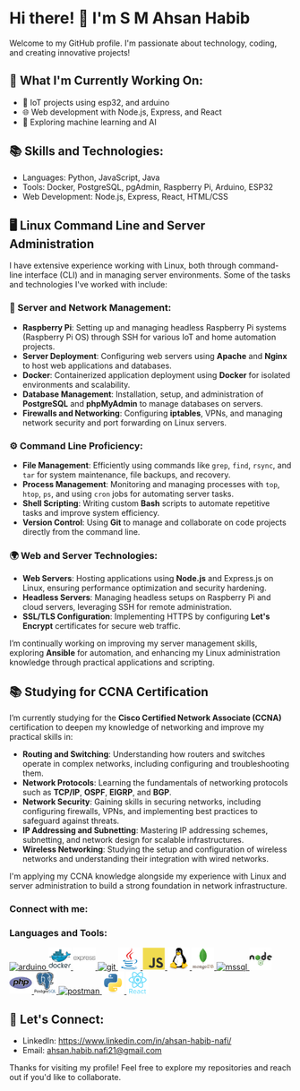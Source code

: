 # Hi there! 👋 I'm S M Ahsan Habib

Welcome to my GitHub profile. I'm passionate about technology, coding, and creating innovative projects!

## 🌱 What I'm Currently Working On:
- 🚀 IoT projects using esp32, and arduino
- 🌐 Web development with Node.js, Express, and React
- 🧠 Exploring machine learning and AI

## 📚 Skills and Technologies:
- Languages: Python, JavaScript, Java
- Tools: Docker, PostgreSQL, pgAdmin, Raspberry Pi, Arduino, ESP32
- Web Development: Node.js, Express, React, HTML/CSS

## 🖥️ Linux Command Line and Server Administration

I have extensive experience working with Linux, both through command-line interface (CLI) and in managing server environments. Some of the tasks and technologies I've worked with include:

### 🔧 Server and Network Management:
- **Raspberry Pi**: Setting up and managing headless Raspberry Pi systems (Raspberry Pi OS) through SSH for various IoT and home automation projects.
- **Server Deployment**: Configuring web servers using **Apache** and **Nginx** to host web applications and databases.
- **Docker**: Containerized application deployment using **Docker** for isolated environments and scalability.
- **Database Management**: Installation, setup, and administration of **PostgreSQL** and **phpMyAdmin** to manage databases on servers.
- **Firewalls and Networking**: Configuring **iptables**, VPNs, and managing network security and port forwarding on Linux servers.

### ⚙️ Command Line Proficiency:
- **File Management**: Efficiently using commands like `grep`, `find`, `rsync`, and `tar` for system maintenance, file backups, and recovery.
- **Process Management**: Monitoring and managing processes with `top`, `htop`, `ps`, and using `cron` jobs for automating server tasks.
- **Shell Scripting**: Writing custom **Bash** scripts to automate repetitive tasks and improve system efficiency.
- **Version Control**: Using **Git** to manage and collaborate on code projects directly from the command line.

### 🌍 Web and Server Technologies:
- **Web Servers**: Hosting applications using **Node.js** and Express.js on Linux, ensuring performance optimization and security hardening.
- **Headless Servers**: Managing headless setups on Raspberry Pi and cloud servers, leveraging SSH for remote administration.
- **SSL/TLS Configuration**: Implementing HTTPS by configuring **Let's Encrypt** certificates for secure web traffic.

I’m continually working on improving my server management skills, exploring **Ansible** for automation, and enhancing my Linux administration knowledge through practical applications and scripting.


## 📚 Studying for CCNA Certification

I’m currently studying for the **Cisco Certified Network Associate (CCNA)** certification to deepen my knowledge of networking and improve my practical skills in:

- **Routing and Switching**: Understanding how routers and switches operate in complex networks, including configuring and troubleshooting them.
- **Network Protocols**: Learning the fundamentals of networking protocols such as **TCP/IP**, **OSPF**, **EIGRP**, and **BGP**.
- **Network Security**: Gaining skills in securing networks, including configuring firewalls, VPNs, and implementing best practices to safeguard against threats.
- **IP Addressing and Subnetting**: Mastering IP addressing schemes, subnetting, and network design for scalable infrastructures.
- **Wireless Networking**: Studying the setup and configuration of wireless networks and understanding their integration with wired networks.

I'm applying my CCNA knowledge alongside my experience with Linux and server administration to build a strong foundation in network infrastructure.

<h3 align="left">Connect with me:</h3>
<p align="left">
</p>

<h3 align="left">Languages and Tools:</h3>
<p align="left"> <a href="https://www.arduino.cc/" target="_blank" rel="noreferrer"> <img src="https://cdn.worldvectorlogo.com/logos/arduino-1.svg" alt="arduino" width="40" height="40"/> </a> <a href="https://www.docker.com/" target="_blank" rel="noreferrer"> <img src="https://raw.githubusercontent.com/devicons/devicon/master/icons/docker/docker-original-wordmark.svg" alt="docker" width="40" height="40"/> </a> <a href="https://expressjs.com" target="_blank" rel="noreferrer"> <img src="https://raw.githubusercontent.com/devicons/devicon/master/icons/express/express-original-wordmark.svg" alt="express" width="40" height="40"/> </a> <a href="https://git-scm.com/" target="_blank" rel="noreferrer"> <img src="https://www.vectorlogo.zone/logos/git-scm/git-scm-icon.svg" alt="git" width="40" height="40"/> </a> <a href="https://www.java.com" target="_blank" rel="noreferrer"> <img src="https://raw.githubusercontent.com/devicons/devicon/master/icons/java/java-original.svg" alt="java" width="40" height="40"/> </a> <a href="https://developer.mozilla.org/en-US/docs/Web/JavaScript" target="_blank" rel="noreferrer"> <img src="https://raw.githubusercontent.com/devicons/devicon/master/icons/javascript/javascript-original.svg" alt="javascript" width="40" height="40"/> </a> <a href="https://www.linux.org/" target="_blank" rel="noreferrer"> <img src="https://raw.githubusercontent.com/devicons/devicon/master/icons/linux/linux-original.svg" alt="linux" width="40" height="40"/> </a> <a href="https://www.mongodb.com/" target="_blank" rel="noreferrer"> <img src="https://raw.githubusercontent.com/devicons/devicon/master/icons/mongodb/mongodb-original-wordmark.svg" alt="mongodb" width="40" height="40"/> </a> <a href="https://www.microsoft.com/en-us/sql-server" target="_blank" rel="noreferrer"> <img src="https://www.svgrepo.com/show/303229/microsoft-sql-server-logo.svg" alt="mssql" width="40" height="40"/> </a> <a href="https://nodejs.org" target="_blank" rel="noreferrer"> <img src="https://raw.githubusercontent.com/devicons/devicon/master/icons/nodejs/nodejs-original-wordmark.svg" alt="nodejs" width="40" height="40"/> </a> <a href="https://www.php.net" target="_blank" rel="noreferrer"> <img src="https://raw.githubusercontent.com/devicons/devicon/master/icons/php/php-original.svg" alt="php" width="40" height="40"/> </a> <a href="https://www.postgresql.org" target="_blank" rel="noreferrer"> <img src="https://raw.githubusercontent.com/devicons/devicon/master/icons/postgresql/postgresql-original-wordmark.svg" alt="postgresql" width="40" height="40"/> </a> <a href="https://postman.com" target="_blank" rel="noreferrer"> <img src="https://www.vectorlogo.zone/logos/getpostman/getpostman-icon.svg" alt="postman" width="40" height="40"/> </a> <a href="https://www.python.org" target="_blank" rel="noreferrer"> <img src="https://raw.githubusercontent.com/devicons/devicon/master/icons/python/python-original.svg" alt="python" width="40" height="40"/> </a> <a href="https://reactjs.org/" target="_blank" rel="noreferrer"> <img src="https://raw.githubusercontent.com/devicons/devicon/master/icons/react/react-original-wordmark.svg" alt="react" width="40" height="40"/> </a> </p>

## 💬 Let's Connect:
- LinkedIn: https://www.linkedin.com/in/ahsan-habib-nafi/
- Email: ahsan.habib.nafi21@gmail.com

Thanks for visiting my profile! Feel free to explore my repositories and reach out if you'd like to collaborate.
